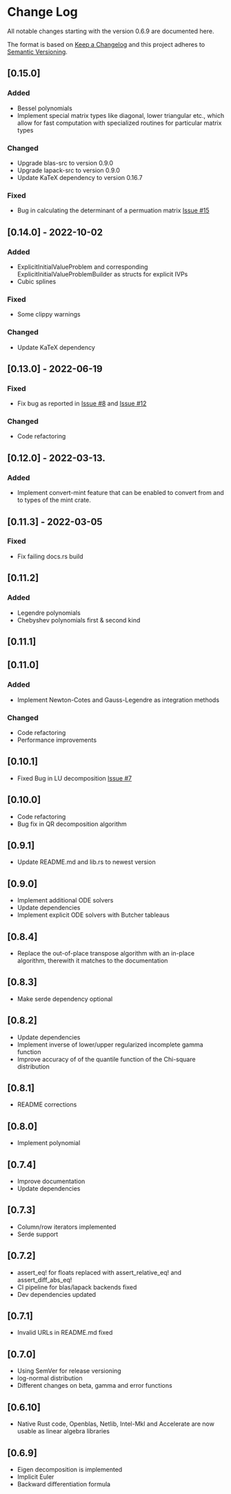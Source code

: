 # Change Log
All notable changes starting with the version 0.6.9 are documented here.

The format is based on [Keep a Changelog](https://keepachangelog.com) and this project adheres to [Semantic Versioning](https://semver.org).


## [0.15.0]
### Added
- Bessel polynomials
- Implement special matrix types like diagonal, lower triangular etc., which allow for fast computation with specialized routines for particular matrix types

### Changed
- Upgrade blas-src to version 0.9.0
- Upgrade lapack-src to version 0.9.0
- Update KaTeX dependency to version 0.16.7

### Fixed
- Bug in calculating the determinant of a permuation matrix [Issue #15](https://gitlab.com/matthiaseiholzer/mathru/-/issues/15)

## [0.14.0] - 2022-10-02
### Added
- ExplicitInitialValueProblem and corresponding ExplicitInitialValueProblemBuilder as structs for explicit IVPs
- Cubic splines

### Fixed
- Some clippy warnings

### Changed
- Update KaTeX dependency

## [0.13.0] - 2022-06-19
### Fixed
- Fix bug as reported in [Issue #8](https://gitlab.com/matthiaseiholzer/mathru/-/issues/8) and [Issue #12](https://gitlab.com/matthiaseiholzer/mathru/-/issues/12)
### Changed
- Code refactoring

## [0.12.0] - 2022-03-13.
### Added
- Implement convert-mint feature that can be enabled to convert from and to types of the mint crate.

## [0.11.3] - 2022-03-05

### Fixed
- Fix failing docs.rs build

## [0.11.2]

### Added
- Legendre polynomials
- Chebyshev polynomials first & second kind

## [0.11.1]

## [0.11.0]

### Added
- Implement Newton-Cotes and Gauss-Legendre as integration methods

### Changed
- Code refactoring
- Performance improvements


## [0.10.1]
- Fixed Bug in LU decomposition [Issue #7](https://gitlab.com/matthiaseiholzer/mathru/-/issues/7)

## [0.10.0]
- Code refactoring
- Bug fix in QR decomposition algorithm

## [0.9.1]
- Update README.md and lib.rs to newest version

## [0.9.0]
- Implement additional ODE solvers
- Update dependencies
- Implement explicit ODE solvers with Butcher tableaus

## [0.8.4]
- Replace the out-of-place transpose algorithm with an in-place algorithm, therewith it matches to the documentation

## [0.8.3]
- Make serde dependency optional

## [0.8.2]
- Update dependencies
- Implement inverse of lower/upper regularized incomplete gamma function
- Improve accuracy of of the quantile function of the Chi-square distribution

## [0.8.1]
- README corrections

## [0.8.0]
- Implement polynomial

## [0.7.4]
- Improve documentation
- Update dependencies

## [0.7.3]
- Column/row iterators implemented
- Serde support

## [0.7.2]
- assert_eq! for floats replaced with assert_relative_eq! and assert_diff_abs_eq!
- CI pipeline for blas/lapack backends fixed
- Dev dependencies updated

## [0.7.1]
- Invalid URLs in README.md fixed

## [0.7.0]
- Using SemVer for release versioning
- log-normal distribution
- Different changes on beta, gamma and error functions

## [0.6.10]
- Native Rust code, Openblas, Netlib, Intel-Mkl and Accelerate are now usable as linear algebra libraries

## [0.6.9]
- Eigen decomposition is implemented
- Implicit Euler
- Backward differentiation formula
